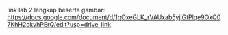 link lab 2 lengkap beserta gambar: https://docs.google.com/document/d/1gOxeGLK_rVAUxab5yjiGtPlqe9OxQ07KhH2ckvhPErQ/edit?usp=drive_link
